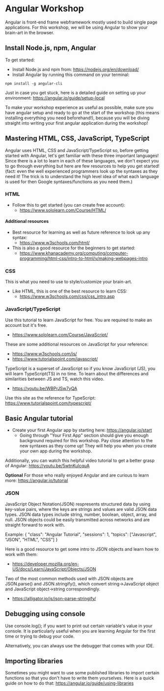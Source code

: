 # Angular Workshop
Angular is front-end frame webframework mostly used to build single page applications. For this workshop, we will be using Angular to show your brain-art in the browser.

## Install Node.js, npm, Angular
To get started:
- Install Node.js and npm from: https://nodejs.org/en/download/
- Install Angular by running this command on your terminal: 
```
npm install -g angular-cli
```

Just in case you get stuck, here is a detailed guide on setting up your environment: https://angular.io/guide/setup-local

To make your workshop experience as useful as possible, make sure you have angular setup and ready to go at the start of the workshop (this means installing everything you need beforehand!), because you will be diving straight into writing your first angular application during the workshop!


## Mastering HTML, CSS, JavaScript, TypeScript
Angular uses HTML, CSS and JavaScript/TypeScript so, before getting started with Angular, let's get familiar with these three important languages! Since there is a lot to learn in each of these languages, we don't expect you to go through everything but here are few resources to help you get started! (fact: even the well experienced programmers look up the syntaxes as they need it! The trick is to understand the high level idea of what each language is used for then Google syntaxes/functions as you need them.)

### HTML
- Follow this to get started (you can create free account):
    - https://www.sololearn.com/Course/HTML/
    
#### Additional resources
- Best resource for learning as well as future reference to look up any syntax:
    - https://www.w3schools.com/html/
- This is also a good resource for the beginners to get started:
    - https://www.khanacademy.org/computing/computer-programming/html-css/intro-to-html/v/making-webpages-intro

### CSS
This is what you need to use to style/customize your brain-art.
- Like HTML, this is one of the best resource to learn CSS:
    - https://www.w3schools.com/css/css_intro.asp

### JavaScript/TypeScript
Use this tutorial to learn JavaScript for free. You are required to make an account but it's free.
- https://www.sololearn.com/Course/JavaScript/

These are some additional resources on JavaScript for your reference:
- https://www.w3schools.com/js/
- https://www.tutorialspoint.com/javascript/

TypeScript is a superset of JavaScript so if you know JavaScript (JS), you will learn TypeScript(TS) in no time. To learn about the differences and similarities between JS and TS, watch this video.
- https://youtu.be/WBPrJSw7yQA

Use this site as the reference for TypeScript: https://www.tutorialspoint.com/typescript/

## Basic Angular tutorial
- Create your first Angular app by starting here: https://angular.io/start
    - Going through "Your First App" section should give you enough background required for this workshop. Pay close attention to the new syntaxes as they come up! They will help you when you create your own app during the workshop.

Additionally, you can watch this helpful video tutorial to get a better grasp of Angular: https://youtu.be/5wtnKulcquA

**Optional** For those who really enjoyed Angular and are curious to learn more: https://angular.io/tutorial

### JSON
JavaScript Object Notation(JSON) respresents structured data by using key-value pairs, where the keys are strings and values are valid JSON data types. JSON data types include string, number, boolean, object, array, and null. JSON objects could be easily transmitted across networks and are straight forward to work with. 

Example: { "class": "Angular Tutorial", "sessions": 1, "topics": ["Javascript", "JSON", "HTML", "CSS"] }

Here is a good resource to get some intro to JSON objects and learn how to work with them:
- https://developer.mozilla.org/en-US/docs/Learn/JavaScript/Objects/JSON

Two of the most common methods used with JSON objects are JSON.parse() and JSON.stringify(), which convert string->JavaScript object and JavaScript object->string correspondingly. 
- https://alligator.io/js/json-parse-stringify/

## Debugging using console
Use console.log(<variableHere>); if you want to print out certain variable's value in your console. It is particularly useful when you are learning Angular for the first time or trying to debug your code.

Alternatively, you can always use the debugger that comes with your IDE.

## Importing libraries 
Sometimes you might want to use some published libraries to import certain functions so that you don't have to write them yourselves. Here is a quick guide on how to do that: https://angular.io/guide/using-libraries

